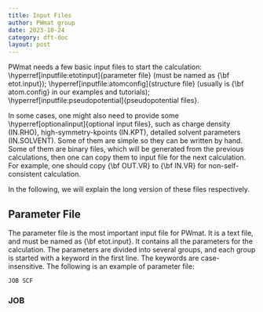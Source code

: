 ```yaml
---
title: Input Files
author: PWmat group
date: 2023-10-24
category: dft-doc
layout: post
---
```


PWmat needs a few basic input files to start the calculation: \hyperref[inputfile:etotinput]{parameter file} (must be named as {\bf etot.input}); \hyperref[inputfile:atomconfig]{structure file} (usually is {\bf atom.config} in our examples and tutorials); \hyperref[inputfile:pseudopotential]{pseudopotential files}. 

In some cases, one might also need to provide some \hyperref[optionalinput]{optional input files}, such as charge density (IN.RHO), high-symmetry-kpoints (IN.KPT), detailed solvent parameters (IN.SOLVENT). Some of them are simple so they can be written by hand. Some of them are binary files, which will be generated from the
previous calculations, then one can copy them to input file for the next calculation. For example, one should copy {\bf OUT.VR} to {\bf IN.VR} for non-self-consistent calculation. 

In the following, we will explain the long version of these files respectively.

## Parameter File

The parameter file is the most important input file for PWmat. It is a text file, and must be named as {\bf etot.input}. It contains all the parameters for the calculation. The parameters are divided into several groups, and each group is started with a keyword in the first line. The keywords are case-insensitive. The following is an example of parameter file:

```
JOB SCF
```
### JOB

